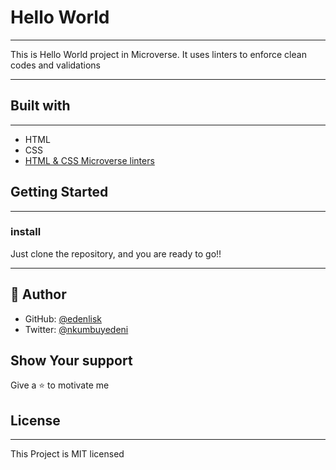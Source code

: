 # Hello World
***
This is Hello World project in Microverse.
It uses linters to enforce clean codes and validations
***
## Built with
***
* HTML
* CSS
* [HTML & CSS Microverse linters](https://github.com/microverseinc/linters-config/tree/master/html-css)
## Getting Started
***
### install
Just clone the repository, and you are ready to go!!
***
## 👤 Author
* GitHub: [@edenlisk](https://github.com/edenlisk)
* Twitter: [@nkumbuyedeni](https://twitter.com/nkumbuyedeni)
## Show Your support
Give a ⭐ to motivate me

## License
***
This Project is MIT licensed
